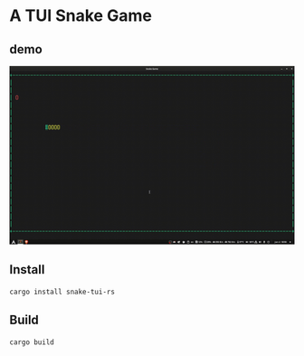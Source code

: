 # A TUI Snake Game

## demo
![demo](demo.gif)

## Install
```sh
cargo install snake-tui-rs
```

## Build
```sh
cargo build
```
